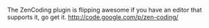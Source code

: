 <!--
id: 1677548376
link: http://kevinisom.info/post/1677548376/the-zencoding-plugin-is-flipping-awesome-if-you
slug: the-zencoding-plugin-is-flipping-awesome-if-you
date: Thu Nov 25 2010 18:45:09 GMT+1300 (NZDT)
raw: {"blog_name":"kevinisom","id":1677548376,"post_url":"http://kevinisom.info/post/1677548376/the-zencoding-plugin-is-flipping-awesome-if-you","slug":"the-zencoding-plugin-is-flipping-awesome-if-you","type":"text","date":"2010-11-25 05:45:09 GMT","timestamp":1290663909,"state":"published","format":"html","reblog_key":"cQe3o8CM","tags":[],"short_url":"http://tmblr.co/Zw68Yy1Z-LjO","highlighted":[],"feed_item":"http://twitter.com/kev_nz/statuses/7592203287269376","from_feed_id":"650289","note_count":0,"title":null,"body":"<p>The ZenCoding plugin is flipping awesome if you have an editor that supports it, go get it. <a href=\"http://code.google.com/p/zen-coding/\" target=\"_blank\">http://code.google.com/p/zen-coding/</a></p>"}
publish: 2010-11-025
tags: 
title: null
-->


The ZenCoding plugin is flipping awesome if you have an editor that
supports it, go get it. <http://code.google.com/p/zen-coding/>


